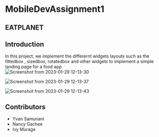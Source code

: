# MobileDevAssignment1
## EATPLANET

## Introduction

In this project, we implement the differernt widgets layouts such as the fittedbox , sizedbox, rotatedbox and other widgets to implement a simple landing page for a food app
</br>
![Screenshot from 2023-01-29 12-13-30](https://user-images.githubusercontent.com/90448343/215317007-afda16a0-c099-433a-9989-7258161b296f.png)


![Screenshot from 2023-01-29 12-13-37](https://user-images.githubusercontent.com/90448343/215316929-c567a4dc-cc14-499a-9ec9-b3bbf66e1b69.png)


![Screenshot from 2023-01-29 12-13-43](https://user-images.githubusercontent.com/90448343/215316939-4f4ef6fb-6cd8-45e1-b800-6742ed2d76ae.png)

## Contributors
* Yvan Samunani
* Nancy Gachee
* Ivy Murage
